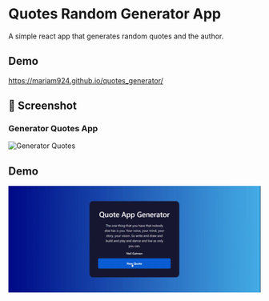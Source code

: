 
# Quotes Random Generator App


A simple react app that generates random quotes and the author.



 


## Demo

https://mariam924.github.io/quotes_generator/


## 📂 Screenshot
### Generator Quotes App
![Generator Quotes](https://i.imgur.com/njyN2K4.png)

## Demo
![Cto-do-list-demo](./demo/record.gif)




